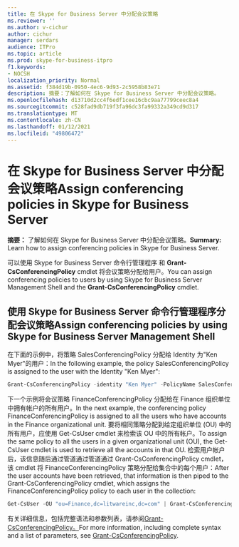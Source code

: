 ```yaml
---
title: 在 Skype for Business Server 中分配会议策略
ms.reviewer: ''
ms.author: v-cichur
author: cichur
manager: serdars
audience: ITPro
ms.topic: article
ms.prod: skype-for-business-itpro
f1.keywords:
- NOCSH
localization_priority: Normal
ms.assetid: f384d19b-0950-4ec6-9d93-2c5958b83e71
description: 摘要：了解如何在 Skype for Business Server 中分配会议策略。
ms.openlocfilehash: d13710d2cc4f6edf1cee16cbc9aa77799ceec8a4
ms.sourcegitcommit: c528fad9db719f3fa96dc3fa99332a349cd9d317
ms.translationtype: MT
ms.contentlocale: zh-CN
ms.lasthandoff: 01/12/2021
ms.locfileid: "49806472"
---
```

# <a name="assign-conferencing-policies-in-skype-for-business-server"></a><span data-ttu-id="69de7-103">在 Skype for Business Server 中分配会议策略</span><span class="sxs-lookup"><span data-stu-id="69de7-103">Assign conferencing policies in Skype for Business Server</span></span>
 
<span data-ttu-id="69de7-104">**摘要：** 了解如何在 Skype for Business Server 中分配会议策略。</span><span class="sxs-lookup"><span data-stu-id="69de7-104">**Summary:** Learn how to assign conferencing policies in Skype for Business Server.</span></span>
  
<span data-ttu-id="69de7-105">可以使用 Skype for Business Server 命令行管理程序 和 **Grant-CsConferencingPolicy** cmdlet 将会议策略分配给用户。</span><span class="sxs-lookup"><span data-stu-id="69de7-105">You can assign conferencing policies to users by using Skype for Business Server Management Shell and the **Grant-CsConferencingPolicy** cmdlet.</span></span>
  
## <a name="assign-conferencing-policies-by-using-skype-for-business-server-management-shell"></a><span data-ttu-id="69de7-106">使用 Skype for Business Server 命令行管理程序分配会议策略</span><span class="sxs-lookup"><span data-stu-id="69de7-106">Assign conferencing policies by using Skype for Business Server Management Shell</span></span>

<span data-ttu-id="69de7-107">在下面的示例中，将策略 SalesConferencingPolicy 分配给 Identity 为"Ken Myer"的用户：</span><span class="sxs-lookup"><span data-stu-id="69de7-107">In the following example, the policy SalesConferencingPolicy is assigned to the user with the Identity "Ken Myer":</span></span>
  
```PowerShell
Grant-CsConferencingPolicy -identity "Ken Myer" -PolicyName SalesConferencingPolicy
```

<span data-ttu-id="69de7-108">下一个示例将会议策略 FinanceConferencingPolicy 分配给在 Finance 组织单位中拥有帐户的所有用户。</span><span class="sxs-lookup"><span data-stu-id="69de7-108">In the next example, the conferencing policy FinanceConferencingPolicy is assigned to all the users who have accounts in the Finance organizational unit.</span></span> <span data-ttu-id="69de7-109">要将相同策略分配到给定组织单位 (OU) 中的所有用户，应使用 Get-CsUser cmdlet 来检索该 OU 中的所有帐户。</span><span class="sxs-lookup"><span data-stu-id="69de7-109">To assign the same policy to all the users in a given organizational unit (OU), the Get-CsUser cmdlet is used to retrieve all the accounts in that OU.</span></span> <span data-ttu-id="69de7-110">检索用户帐户后，该信息随后通过管道通过管道通过 Grant-CsConferencingPolicy cmdlet，该 cmdlet 将 FinanceConferencingPolicy 策略分配给集合中的每个用户：</span><span class="sxs-lookup"><span data-stu-id="69de7-110">After the user accounts have been retrieved, that information is then piped to the Grant-CsConferencingPolicy cmdlet, which assigns the FinanceConferencingPolicy policy to each user in the collection:</span></span>
  
```PowerShell
Get-CsUser -OU "ou=Finance,dc=litwareinc,dc=com" | Grant-CsConferencingPolicy -PolicyName FinanceConferencingPolicy
```

<span data-ttu-id="69de7-111">有关详细信息，包括完整语法和参数列表，请参阅[Grant-CsConferencingPolicy。](https://docs.microsoft.com/powershell/module/skype/grant-csconferencingpolicy?view=skype-ps)</span><span class="sxs-lookup"><span data-stu-id="69de7-111">For more information, including complete syntax and a list of parameters, see [Grant-CsConferencingPolicy](https://docs.microsoft.com/powershell/module/skype/grant-csconferencingpolicy?view=skype-ps).</span></span>
  

